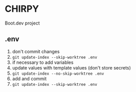 # CHIRPY
 Boot.dev project

## .env
1. don't commit changes
  1.  `git update-index --skip-worktree .env` 
1. if necessary to add variables
  1. update values with template values (don't store secrets)
  1. `git update-index --no-skip-worktree .env`
  1. add and commit
  1. `git update-index --skip-worktree .env`

